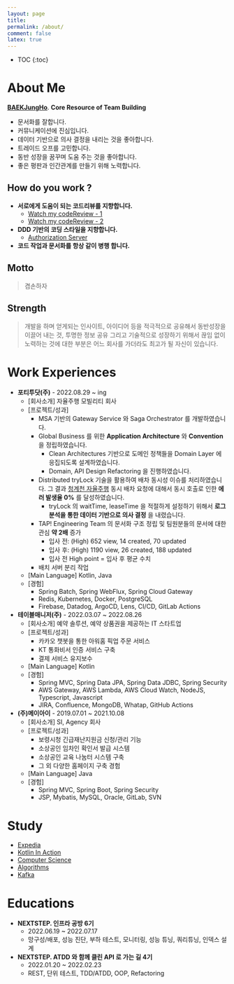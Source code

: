 ```yaml
---
layout: page
title:
permalink: /about/
comment: false
latex: true
---
```

* TOC
{:toc}

# About Me

__[BAEKJungHo](https://github.com/BAEKJungHo)__. __Core Resource of Team Building__ 

- 문서화를 잘합니다.
- 커뮤니케이션에 진심입니다.
- 데이터 기반으로 의사 결정을 내리는 것을 좋아합니다.
- 트레이드 오프를 고민합니다.
- 동반 성장을 꿈꾸며 도움 주는 것을 좋아합니다.
- 좋은 평판과 인간관계를 만들기 위해 노력합니다.

## How do you work ?

- __서로에게 도움이 되는 코드리뷰를 지향합니다.__
  - [Watch my codeReview - 1](https://github.com/cIonecoder/expedia/pull/25)
  - [Watch my codeReview - 2](https://github.com/cIonecoder/expedia/pull/45)
- __DDD 기반의 코딩 스타일을 지향합니다.__
  - [Authorization Server](https://github.com/asterlsker/housepit-auth-server/tree/dev)
- __코드 작업과 문서화를 항상 같이 병행 합니다.__

## Motto

> 겸손하자

## Strength

> 개발을 하며 얻게되는 인사이트, 아이디어 등을 적극적으로 공유해서 동반성장을 이끌어 내는 것, 투명한 정보 공유 그리고 기술적으로 성장하기 위해서 끊임 없이 노력하는 것에 대한 부분은 어느 회사를 가더라도 최고가 될 자신이 있습니다.

# Work Experiences

- __포티투닷(주)__ - 2022.08.29 ~ ing
  - [회사소개] 자율주행 모빌리티 회사
  - [프로젝트/성과] 
    - MSA 기반의 Gateway Service 와 Saga Orchestrator 를 개발하였습니다.
    - Global Business 를 위한 __Application Architecture__ 와 __Convention__ 을 정립하였습니다.
      - Clean Architectures 기반으로 도메인 정책들을 Domain Layer 에 응집되도록 설계하였습니다.
      - Domain, API Design Refactoring 을 진행하였습니다.
    - Distributed tryLock 기술을 활용하여 배차 동시성 이슈를 처리하였습니다. 그 결과 [청계천 자율주행](https://mediahub.seoul.go.kr/archives/2006276) 동시 배차 요청에 대해서 동시 호출로 인한 __에러 발생율 0%__ 를 달성하였습니다.
      - tryLock 의 waitTime, leaseTime 을 적절하게 설정하기 위해서 __로그 분석을 통한 데이터 기반으로 의사 결정__ 을 내렸습니다.
    - TAP! Engineering Team 의 문서화 구조 정립 및 팀원분들의 문서에 대한 관심 __약 2배__ 증가
      - 입사 전: (High) 652 view, 14 created, 70 updated
      - 입사 후: (High) 1190 view, 26 created, 188 updated
      - 입사 전 High point = 입사 후 평균 수치
    - 배치 서버 분리 작업
  - [Main Language] Kotlin, Java
  - [경험]
    - Spring Batch, Spring WebFlux, Spring Cloud Gateway
    - Redis, Kubernetes, Docker, PostgreSQL
    - Firebase, Datadog, ArgoCD, Lens, CI/CD, GitLab Actions
- __테이블매니저(주)__ - 2022.03.07 ~ 2022.08.26
  - [회사소개] 예약 솔루션, 예약 상품권을 제공하는 IT 스타트업
  - [프로젝트/성과] 
    - 카카오 챗봇을 통한 아워홈 픽업 주문 서비스
    - KT 통화비서 인증 서비스 구축
    - 결제 서비스 유지보수
  - [Main Language] Kotlin
  - [경험]
    - Spring MVC, Spring Data JPA, Spring Data JDBC, Spring Security
    - AWS Gateway, AWS Lambda, AWS Cloud Watch, NodeJS, Typescript, Javascript
    - JIRA, Confluence, MongoDB, Whatap, GitHub Actions
- __(주)메이아이__ - 2019.07.01 ~ 2021.10.08
  - [회사소개] SI, Agency 회사
  - [프로젝트/성과] 
    - 보령시청 긴급재난지원금 신청/관리 기능
    - 소상공인 임차인 확인서 발급 시스템
    - 소상공인 교육 나눔터 시스템 구축
    - 그 외 다양한 홈페이지 구축 경험
  - [Main Language] Java
  - [경험]
    - Spring MVC, Spring Boot, Spring Security
    - JSP, Mybatis, MySQL, Oracle, GitLab, SVN

# Study

- [Expedia](https://github.com/cIonecoder/expedia)
- [Kotlin In Action](https://github.com/kotlint/kotlin-in-action)
- [Computer Science](https://github.com/NKLCWDT/cs)
- [Algorithms](https://github.com/NKLCWDT/algorithms)
- [Kafka](https://github.com/asterlsker/kafka)

# Educations

- __NEXTSTEP. 인프라 공방 6기__
  - 2022.06.19 ~ 2022.07.17
  - 망구성/배포, 성능 진단, 부하 테스트, 모니터링, 성능 튜닝, 쿼리튜닝, 인덱스 설계
- __NEXTSTEP. ATDD 와 함께 클린 API 로 가는 길 4기__
    - 2022.01.20 ~ 2022.02.23
    - REST, 단위 테스트, TDD/ATDD, OOP, Refactoring

